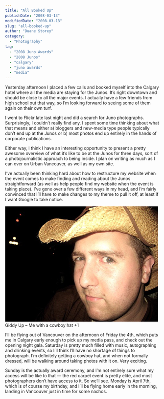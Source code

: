 ```yaml
---
title: "All Booked Up"
publishDate: "2008-03-13"
modifiedDate: "2008-03-13"
slug: "all-booked-up"
author: "Duane Storey"
category:
  - "Photography"
tag:
  - "2008 Juno Awards"
  - "2008 Junos"
  - "calgary"
  - "juno awards"
  - "media"
---
```


Yesterday afternoon I placed a few calls and booked myself into the Calgary hotel where all the media are staying for the Junos. It’s right downtown and should be close to all the major events. I actually have a few friends from high school out that way, so I’m looking forward to seeing some of them again on their own turf.

I went to Flickr late last night and did a search for Juno photographs. Surprisingly, I couldn’t really find any. I spent some time thinking about what that means and either a) bloggers and new-media type people typically don’t end up at the Junos or b) most photos end up entirely in the hands of corporate publications.

Either way, I think I have an interesting opportunity to present a pretty awesome overview of what it’s like to be at the Junos for three days, sort of a photojournalistic approach to being inside. I plan on writing as much as I can over on Urban Vancouver, as well as my own site.

I’ve actually been thinking hard about how to restructure my website when the event comes to make finding and reading about the Junos straightforward (as well as help people find my website when the event is taking place). I’ve gone over a few different ways in my head, and I’m fairly convinced that I’ll have to make changes to my theme to pull it off, at least if I want Google to take notice.

![](_images/all-booked-up-1.jpg)Giddy Up – Me with a cowboy hat +1

I’ll be flying out of Vancouver on the afternoon of Friday the 4th, which puts me in Calgary early enough to pick up my media pass, and check out the opening night gala. Saturday is pretty much filled with music, autographing and drinking events, so I’ll think I’ll have no shortage of things to photograph. I’m definitely getting a cowboy hat, and when not formally dressed, will be walking around taking photos with it on. Very exciting.

Sunday is the actually award ceremony, and I’m not entirely sure what my access will be like to that — the red carpet event is pretty elite, and most photographers don’t have access to it. So we’ll see. Monday is April 7th, which is of course my birthday, and I’ll be flying home early in the morning, landing in Vancouver just in time for some nachos.